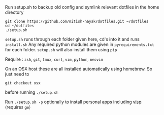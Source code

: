 Run setup.sh to backup old config and symlink relevant dotfiles in the home directory
```
git clone https://github.com/nitish-nayak/dotfiles.git ~/dotfiles
cd ~/dotfiles
./setup.sh
```

`setup.sh` runs through each folder given here, cd's into it and runs `install.sh`
Any required python modules are given in `pyrequirements.txt` for each folder.
`setup.sh` will also install them using `pip`

Require : `zsh`, `git`, `tmux`, `curl`, `vim`, `python`, `neovim`

On an OSX host these are all installed automatically using homebrew. So just need to
```
git checkout osx
```
before running `./setup.sh`

Run `./setup.sh -p` optionally to install personal apps including [visp](https://github.com/ambientsound/visp) (requires `go`)

